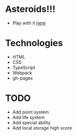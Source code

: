 # Asteroids!!!

- Play with it [here](https://joshuasearle.github.io/asteroids/)

# Technologies

- HTML
- CSS
- TypeScript
- Webpack
- gh-pages

# TODO

- Add point system
- Add life system
- Add special ability
- Add local storage high score